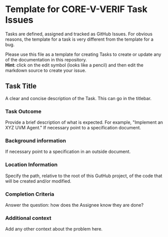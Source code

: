 # Template for CORE-V-VERIF Task Issues
Tasks are defined, assigned and tracked as GitHub Issues.  For obvious reasons,
the template for a task is very different from the template for a bug.

Please use this file as a template for creating Tasks to create or update any of
the documentation in this repository.
<br>**Hint**: click on the edit symbol (looks like a pencil) and then
edit the markdown source to create your issue.

## Task Title
A clear and concise description of the Task.  This can go in the titlebar.

### Task Outcome
Provide a brief description of what is expected.  For example, "Implement an
XYZ UVM Agent." If necessary point to a specification document.

### Background information
If necessary point to a specification in an outside document.

### Location Information
Specify the path, relative to the root of this GutHub project, of the code that
will be created and/or modified.

### Completion Criteria
Answer the question: how does the Assignee know they are done?

### Additional context
Add any other context about the problem here.
